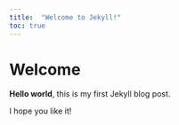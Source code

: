 ```yaml
---
title:  "Welcome to Jekyll!"
toc: true
---
```



# Welcome

**Hello world**, this is my first Jekyll blog post.

I hope you like it!
